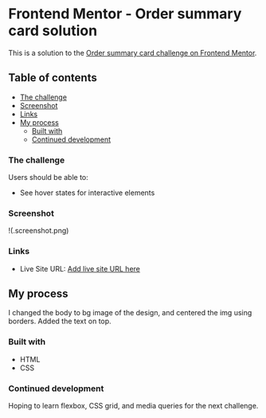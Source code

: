 # Frontend Mentor - Order summary card solution

This is a solution to the [Order summary card challenge on Frontend Mentor](https://www.frontendmentor.io/challenges/order-summary-component-QlPmajDUj).

## Table of contents

  - [The challenge](#the-challenge)
  - [Screenshot](#screenshot)
  - [Links](#links)
- [My process](#my-process)
  - [Built with](#built-with)
  - [Continued development](#continued-development)


### The challenge

Users should be able to:

- See hover states for interactive elements

### Screenshot

!(.screenshot.png)


### Links

- Live Site URL: [Add live site URL here](https://your-live-site-url.com)

## My process
I changed the body to bg image of the design, and centered the img using borders. Added the text on top.

### Built with

- HTML
- CSS

### Continued development
Hoping to learn flexbox, CSS grid, and media queries for the next challenge.
